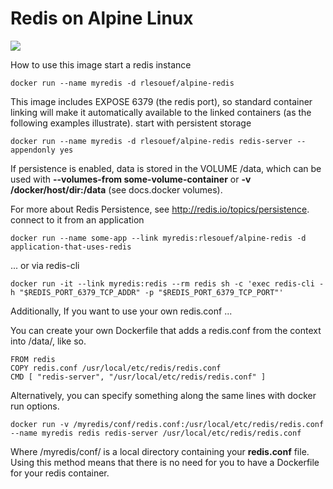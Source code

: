 # Redis on Alpine Linux
[![](https://badge.imagelayers.io/rlesouef/alpine-transmission:latest.svg)](https://imagelayers.io/?images=rlesouef/alpine-transmission:latest 'Get your own badge on imagelayers.io')

How to use this image start a redis instance

    docker run --name myredis -d rlesouef/alpine-redis

This image includes EXPOSE 6379 (the redis port), so standard container linking will make it automatically available to the linked containers (as the following examples illustrate).
start with persistent storage

    docker run --name myredis -d rlesouef/alpine-redis redis-server --appendonly yes

If persistence is enabled, data is stored in the VOLUME /data, which can be used with **--volumes-from some-volume-container** or **-v /docker/host/dir:/data** (see docs.docker volumes).

For more about Redis Persistence, see http://redis.io/topics/persistence.
connect to it from an application

    docker run --name some-app --link myredis:rlesouef/alpine-redis -d application-that-uses-redis

... or via redis-cli

    docker run -it --link myredis:redis --rm redis sh -c 'exec redis-cli -h "$REDIS_PORT_6379_TCP_ADDR" -p "$REDIS_PORT_6379_TCP_PORT"'

Additionally, If you want to use your own redis.conf ...

You can create your own Dockerfile that adds a redis.conf from the context into /data/, like so.

    FROM redis
    COPY redis.conf /usr/local/etc/redis/redis.conf
    CMD [ "redis-server", "/usr/local/etc/redis/redis.conf" ]

Alternatively, you can specify something along the same lines with docker run options.

    docker run -v /myredis/conf/redis.conf:/usr/local/etc/redis/redis.conf --name myredis redis redis-server /usr/local/etc/redis/redis.conf

Where /myredis/conf/ is a local directory containing your **redis.conf** file. Using this method means that there is no need for you to have a Dockerfile for your redis container.
